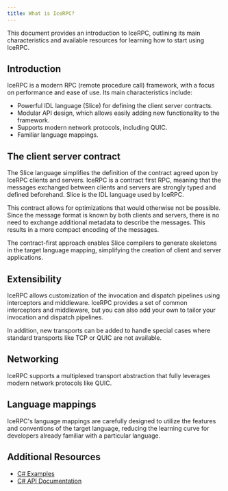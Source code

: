```yaml
---
title: What is IceRPC?
---
```


This document provides an introduction to IceRPC, outlining its main characteristics and available resources for
learning how to start using IceRPC.

## Introduction

IceRPC is a modern RPC (remote procedure call) framework, with a focus on performance and ease of use. Its main
characteristics include:

- Powerful IDL language (Slice) for defining the client server contracts.
- Modular API design, which allows easily adding new functionality to the framework.
- Supports modern network protocols, including QUIC.
- Familiar language mappings.

## The client server contract

The Slice language simplifies the definition of the contract agreed upon by IceRPC clients and servers. IceRPC is a
contract first RPC, meaning that the messages exchanged between clients and servers are strongly typed and defined
beforehand. Slice is the IDL language used by IceRPC.

This contract allows for optimizations that would otherwise not be possible. Since the message format is known by both
clients and servers, there is no need to exchange additional metadata to describe the messages. This results in a more
compact encoding of the messages.

The contract-first approach enables Slice compilers to generate skeletons in the target language mapping, simplifying
the creation of client and server applications.

## Extensibility

IceRPC allows customization of the invocation and dispatch pipelines using interceptors and middleware. IceRPC provides
a set of common interceptors and middleware, but you can also add your own to tailor your invocation and dispatch
pipelines.

In addition, new transports can be added to handle special cases where standard transports like TCP or QUIC are not
available.

## Networking

IceRPC supports a multiplexed transport abstraction that fully leverages modern network protocols like QUIC.

## Language mappings

IceRPC's language mappings are carefully designed to utilize the features and conventions of the target language,
reducing the learning curve for developers already familiar with a particular language.

## Additional Resources

- [C# Examples](https://github.com:icerpc/icerpc-csharp/examples)
- [C# API Documentation](https://api.testing.zeroc.com/csharp)
